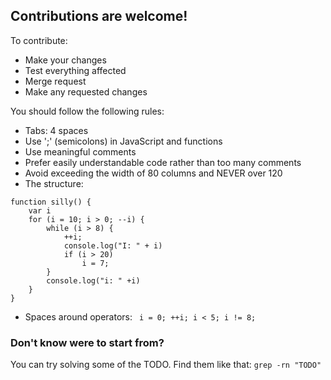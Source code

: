 ## Contributions are welcome!
To contribute:
- Make your changes
- Test everything affected
- Merge request
- Make any requested changes

You should follow the following rules:
- Tabs: 4 spaces
- Use ';' (semicolons) in JavaScript and functions
- Use meaningful comments
- Prefer easily understandable code rather than too many comments
- Avoid exceeding the width of 80 columns and NEVER over 120
- The structure:
```
function silly() {
    var i
    for (i = 10; i > 0; --i) {
        while (i > 8) {
            ++i;
            console.log("I: " + i)
            if (i > 20) 
                i = 7;
        }
        console.log("i: " +i)
    }
} 
```
- Spaces around operators:
` i = 0; ++i; i < 5; i != 8;`

### Don't know were to start from?
You can try solving some of the TODO. Find them like that:
` grep -rn "TODO" `
